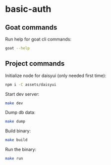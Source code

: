 # basic-auth

## Goat commands

Run help for goat cli commands:

```bash
goat --help
```

## Project commands

Initialize node for daisyui (only needed first time):

```bash
npm i -C assets/daisyui
```

Start dev server:

```bash
make dev
```

Dump db data:

```bash
make dump
```

Build binary:

```bash
make build
```

Run the binary:

```bash
make run
```
